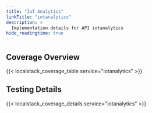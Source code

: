 ```yaml
---
title: "IoT Analytics"
linkTitle: "iotanalytics"
description: >
  Implementation details for API iotanalytics
hide_readingtime: true
---
```


## Coverage Overview

{{< localstack_coverage_table service="iotanalytics" >}}

## Testing Details

{{< localstack_coverage_details service="iotanalytics" >}}
